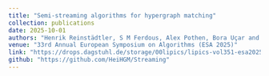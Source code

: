 ```yaml
---
title: "Semi-streaming algorithms for hypergraph matching"
collection: publications
date: 2025-10-01
authors: "Henrik Reinstädtler, S M Ferdous, Alex Pothen, Bora Uçar and Christian  Schulz."
venue: "33rd Annual European Symposium on Algorithms (ESA 2025)"
link: "https://drops.dagstuhl.de/storage/00lipics/lipics-vol351-esa2025/LIPIcs.ESA.2025.79/LIPIcs.ESA.2025.79.pdf"
github: "https://github.com/HeiHGM/Streaming"
---
```

